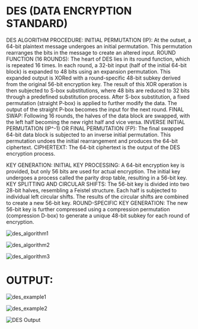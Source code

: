 # DES (DATA ENCRYPTION STANDARD)
DES ALGORITHM PROCEDURE:
INITIAL PERMUTATION (IP):
At the outset, a 64-bit plaintext message undergoes an initial permutation.
This permutation rearranges the bits in the message to create an altered input.
ROUND FUNCTION (16 ROUNDS):
The heart of DES lies in its round function, which is repeated 16 times.
In each round, a 32-bit input (half of the initial 64-bit block) is expanded to 48 bits using an expansion          permutation.
This expanded output is XORed with a round-specific 48-bit subkey derived from the original 56-bit encryption key.
The result of this XOR operation is then subjected to S-box substitutions, where 48 bits are reduced to 32 bits through a predefined substitution process.
After S-box substitution, a fixed permutation (straight P-box) is applied to further modify the data.
The output of the straight P-box becomes the input for the next round.
FINAL SWAP:
Following 16 rounds, the halves of the data block are swapped, with the left half becoming the new right half and vice versa.
INVERSE INITIAL PERMUTATION (IP^-1) OR FINAL PERMUTATION (FP):
The final swapped 64-bit data block is subjected to an inverse initial permutation.
This permutation undoes the initial rearrangement and produces the 64-bit ciphertext.
CIPHERTEXT:
The 64-bit ciphertext is the output of the DES encryption process.

KEY GENERATION:
INITIAL KEY PROCESSING:
A 64-bit encryption key is provided, but only 56 bits are used for actual encryption.
The initial key undergoes a process called the parity drop table, resulting in a 56-bit key.
KEY SPLITTING AND CIRCULAR SHIFTS:
The 56-bit key is divided into two 28-bit halves, resembling a Feistel structure.
Each half is subjected to individual left circular shifts.
The results of the circular shifts are combined to create a new 56-bit key.
ROUND-SPECIFIC KEY GENERATION:
The new 56-bit key is further compressed using a compression permutation (compression D-box) to generate a unique 48-bit subkey for each round of encryption.

![des_algorithm1](https://github.com/Neeraja-Kallamadi/DES-Data-Encryption-Standard-/assets/110168775/cb27a906-660a-411a-90b8-98c38aadef6b)

![des_algorithm2](https://github.com/Neeraja-Kallamadi/DES-Data-Encryption-Standard-/assets/110168775/4ec09e13-632b-4fbf-b2c4-946bf28f702e)

![des_algorithm3](https://github.com/Neeraja-Kallamadi/DES-Data-Encryption-Standard-/assets/110168775/a9a35098-e409-48ef-9a43-831757f1b76b)

# OUTPUT:

![des_example1](https://github.com/Neeraja-Kallamadi/DES-Data-Encryption-Standard-/assets/110168775/729c3ea2-be09-47a7-a4da-9883f6f29cdd)

![des_example2](https://github.com/Neeraja-Kallamadi/DES-Data-Encryption-Standard-/assets/110168775/94e9cfb0-e5cd-438d-b934-541b5c998da7)

![DES Output](https://github.com/Neeraja-Kallamadi/DES-Data-Encryption-Standard-/assets/110168775/854d3396-e220-4aaa-a9f1-1724b36fc4bb)
